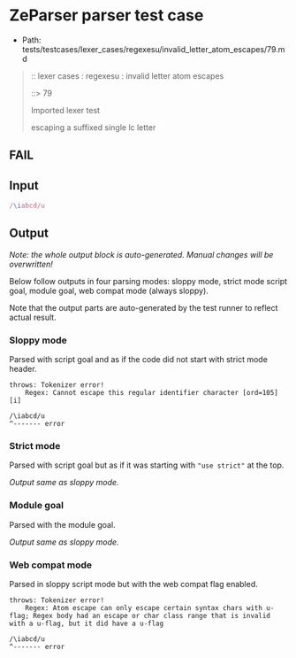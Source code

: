 # ZeParser parser test case

- Path: tests/testcases/lexer_cases/regexesu/invalid_letter_atom_escapes/79.md

> :: lexer cases : regexesu : invalid letter atom escapes
>
> ::> 79
>
> Imported lexer test
>
> escaping a suffixed single lc letter

## FAIL

## Input

`````js
/\iabcd/u
`````

## Output

_Note: the whole output block is auto-generated. Manual changes will be overwritten!_

Below follow outputs in four parsing modes: sloppy mode, strict mode script goal, module goal, web compat mode (always sloppy).

Note that the output parts are auto-generated by the test runner to reflect actual result.

### Sloppy mode

Parsed with script goal and as if the code did not start with strict mode header.

`````
throws: Tokenizer error!
    Regex: Cannot escape this regular identifier character [ord=105][i]

/\iabcd/u
^------- error
`````

### Strict mode

Parsed with script goal but as if it was starting with `"use strict"` at the top.

_Output same as sloppy mode._

### Module goal

Parsed with the module goal.

_Output same as sloppy mode._

### Web compat mode

Parsed in sloppy script mode but with the web compat flag enabled.

`````
throws: Tokenizer error!
    Regex: Atom escape can only escape certain syntax chars with u-flag; Regex body had an escape or char class range that is invalid with a u-flag, but it did have a u-flag

/\iabcd/u
^------- error
`````

